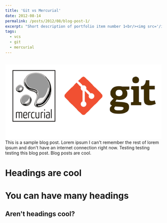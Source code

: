 ```yaml
---
title: 'Git vs Mercurial'
date: 2012-08-14
permalink: /posts/2012/08/blog-post-1/
excerpt: "Short description of portfolio item number 1<br/><img src='/images/Mercurial-and-Git.png'>"
tags:
  - vcs
  - git
  - mercurial
---
```


<br/><img src='/images/Mercurial-and-Git.png'>
This is a sample blog post. Lorem ipsum I can't remember the rest of lorem ipsum and don't have an internet connection right now. Testing testing testing this blog post. Blog posts are cool.

Headings are cool
======

You can have many headings
======

Aren't headings cool?
------